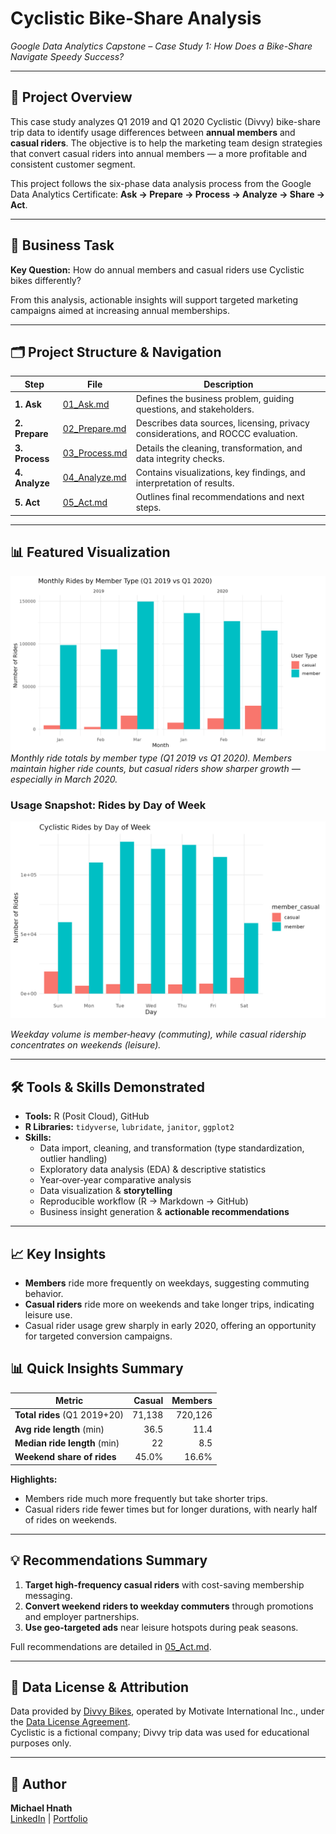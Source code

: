 # Cyclistic Bike-Share Analysis  
*Google Data Analytics Capstone – Case Study 1: How Does a Bike-Share Navigate Speedy Success?*

---

## 📌 Project Overview
This case study analyzes Q1 2019 and Q1 2020 Cyclistic (Divvy) bike-share trip data to identify usage differences between **annual members** and **casual riders**. The objective is to help the marketing team design strategies that convert casual riders into annual members — a more profitable and consistent customer segment.

This project follows the six-phase data analysis process from the Google Data Analytics Certificate: **Ask → Prepare → Process → Analyze → Share → Act**.

---

## 🎯 Business Task
**Key Question:** How do annual members and casual riders use Cyclistic bikes differently?  

From this analysis, actionable insights will support targeted marketing campaigns aimed at increasing annual memberships.

---

## 🗂 Project Structure & Navigation
| Step | File | Description |
|------|------|-------------|
| **1. Ask** | [01_Ask.md](01_Ask.md) | Defines the business problem, guiding questions, and stakeholders. |
| **2. Prepare** | [02_Prepare.md](02_Prepare.md) | Describes data sources, licensing, privacy considerations, and ROCCC evaluation. |
| **3. Process** | [03_Process.md](03_Process.md) | Details the cleaning, transformation, and data integrity checks. |
| **4. Analyze** | [04_Analyze.md](04_Analyze.md) | Contains visualizations, key findings, and interpretation of results. |
| **5. Act** | [05_Act.md](05_Act.md) | Outlines final recommendations and next steps. |

---

## 📊 Featured Visualization
![Monthly Rides by Year](monthly_rides_by_year.png)  
*Monthly ride totals by member type (Q1 2019 vs Q1 2020). Members maintain higher ride counts, but casual riders show sharper growth — especially in March 2020.*

### Usage Snapshot: Rides by Day of Week
![Rides by Day of Week](rides_by_day.png)

*Weekday volume is member‑heavy (commuting), while casual ridership concentrates on weekends (leisure).*

---

## 🛠 Tools & Skills Demonstrated
- **Tools:** R (Posit Cloud), GitHub
- **R Libraries:** `tidyverse`, `lubridate`, `janitor`, `ggplot2`
- **Skills:**
  - Data import, cleaning, and transformation (type standardization, outlier handling)
  - Exploratory data analysis (EDA) & descriptive statistics
  - Year‑over‑year comparative analysis
  - Data visualization & **storytelling**
  - Reproducible workflow (R → Markdown → GitHub)
  - Business insight generation & **actionable recommendations**

---

## 📈 Key Insights
- **Members** ride more frequently on weekdays, suggesting commuting behavior.  
- **Casual riders** ride more on weekends and take longer trips, indicating leisure use.  
- Casual rider usage grew sharply in early 2020, offering an opportunity for targeted conversion campaigns.


## 📊 Quick Insights Summary

| Metric                    | Casual  | Members  |
|---------------------------|--------:|--------:|
| **Total rides** (Q1 2019+20) | 71,138  | 720,126 |
| **Avg ride length** (min) | 36.5    | 11.4    |
| **Median ride length** (min) | 22      | 8.5     |
| **Weekend share of rides** | 45.0%   | 16.6%   |

**Highlights:**  
- Members ride much more frequently but take shorter trips.  
- Casual riders ride fewer times but for longer durations, with nearly half of rides on weekends.  

---

## 💡 Recommendations Summary
1. **Target high-frequency casual riders** with cost-saving membership messaging.
2. **Convert weekend riders to weekday commuters** through promotions and employer partnerships.
3. **Use geo-targeted ads** near leisure hotspots during peak seasons.

Full recommendations are detailed in [05_Act.md](05_Act.md).

---

## 📜 Data License & Attribution
Data provided by [Divvy Bikes](https://divvy-tripdata.s3.amazonaws.com/index.html), operated by Motivate International Inc., under the [Data License Agreement](https://www.divvybikes.com/data-license-agreement).  
Cyclistic is a fictional company; Divvy trip data was used for educational purposes only.

---

## 👤 Author
**Michael Hnath**  
[LinkedIn](https://www.linkedin.com/in/michaelhnath) | [Portfolio](https://github.com/MikeHnath)

